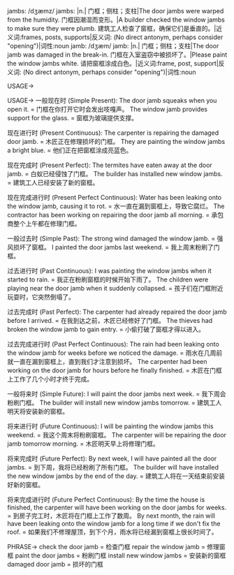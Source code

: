 jambs: /dʒæmz/
jambs: |n.| 门框；侧柱；支柱|The door jambs were warped from the humidity. 门框因潮湿而变形。|A builder checked the window jambs to make sure they were plumb. 建筑工人检查了窗框，确保它们是垂直的。|近义词:frames, posts, supports|反义词: (No direct antonym, perhaps consider "opening")|词性:noun
jamb: /dʒæm/
jamb: |n.| 门框；侧柱；支柱|The door jamb was damaged in the break-in.  门框在入室盗窃中被损坏了。|Please paint the window jambs white. 请把窗框涂成白色。|近义词:frame, post, support|反义词: (No direct antonym, perhaps consider "opening")|词性:noun


USAGE->

USAGE->
一般现在时 (Simple Present):
The door jamb squeaks when you open it. = 门框在你打开它时会发出吱嘎声。
The window jamb provides support for the glass. = 窗框为玻璃提供支撑。

现在进行时 (Present Continuous):
The carpenter is repairing the damaged door jamb. = 木匠正在修理损坏的门框。
They are painting the window jambs a bright blue. = 他们正在把窗框涂成亮蓝色。

现在完成时 (Present Perfect):
The termites have eaten away at the door jamb. = 白蚁已经侵蚀了门框。
The builder has installed new window jambs. = 建筑工人已经安装了新的窗框。

现在完成进行时 (Present Perfect Continuous):
Water has been leaking onto the window jamb, causing it to rot. = 水一直在漏到窗框上，导致它腐烂。
The contractor has been working on repairing the door jamb all morning. = 承包商整个上午都在修理门框。

一般过去时 (Simple Past):
The strong wind damaged the window jamb. = 强风损坏了窗框。
I painted the door jambs last weekend. = 我上周末粉刷了门框。

过去进行时 (Past Continuous):
I was painting the window jambs when it started to rain. = 我正在粉刷窗框的时候开始下雨了。
The children were playing near the door jamb when it suddenly collapsed. = 孩子们在门框附近玩耍时，它突然倒塌了。

过去完成时 (Past Perfect):
The carpenter had already repaired the door jamb before I arrived. = 在我到达之前，木匠已经修好了门框。
The thieves had broken the window jamb to gain entry. = 小偷打破了窗框才得以进入。

过去完成进行时 (Past Perfect Continuous):
The rain had been leaking onto the window jamb for weeks before we noticed the damage. = 雨水在几周前就一直在漏到窗框上，直到我们才注意到损坏。
The carpenter had been working on the door jamb for hours before he finally finished. = 木匠在门框上工作了几个小时才终于完成。

一般将来时 (Simple Future):
I will paint the door jambs next week. = 我下周会粉刷门框。
The builder will install new window jambs tomorrow. = 建筑工人明天将安装新的窗框。

将来进行时 (Future Continuous):
I will be painting the window jambs this weekend. = 我这个周末将粉刷窗框。
The carpenter will be repairing the door jamb tomorrow morning. = 木匠明天早上将修理门框。

将来完成时 (Future Perfect):
By next week, I will have painted all the door jambs. = 到下周，我将已经粉刷了所有门框。
The builder will have installed the new window jambs by the end of the day. = 建筑工人将在一天结束前安装好新的窗框。

将来完成进行时 (Future Perfect Continuous):
By the time the house is finished, the carpenter will have been working on the door jambs for weeks. = 到房子完工时，木匠将在门框上工作了数周。
By next month, the rain will have been leaking onto the window jamb for a long time if we don't fix the roof. = 如果我们不修理屋顶，到下个月，雨水将已经漏到窗框上很长时间了。


PHRASE->
check the door jamb = 检查门框
repair the window jamb = 修理窗框
paint the door jambs = 粉刷门框
install new window jambs = 安装新的窗框
damaged door jamb = 损坏的门框
